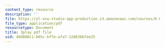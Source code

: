 ```yaml
---
content_type: resource
description: ''
file: https://ol-ocw-studio-app-production.s3.amazonaws.com/courses/8-06-quantum-physics-iii-spring-2018/ddd888c1b65cbffeafa712d636b7ee25_TDYMriH63us.pdf
file_type: application/pdf
resourcetype: Document
title: 3play pdf file
uid: ddd888c1-b65c-bffe-afa7-12d636b7ee25
---
```

